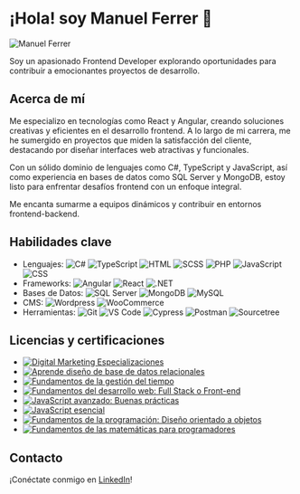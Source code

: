 # ¡Hola! soy Manuel Ferrer 👋

![Manuel Ferrer](https://media.licdn.com/dms/image/D4D16AQGjFZTeTLWN_Q/profile-displaybackgroundimage-shrink_350_1400/0/1698392706809?e=1712188800&v=beta&t=rdI7ytBszPaXNLrsmv5SJajjyDiYLrcVBuEsZZrAGqk)

Soy un apasionado Frontend Developer explorando oportunidades para contribuir a emocionantes proyectos de desarrollo.

## Acerca de mí
Me especializo en tecnologías como React y Angular, creando soluciones creativas y eficientes en el desarrollo frontend. A lo largo de mi carrera, me he sumergido en proyectos que miden la satisfacción del cliente, destacando por diseñar interfaces web atractivas y funcionales.

Con un sólido dominio de lenguajes como C#, TypeScript y JavaScript, así como experiencia en bases de datos como SQL Server y MongoDB, estoy listo para enfrentar desafíos frontend con un enfoque integral.

Me encanta sumarme a equipos dinámicos y contribuir en entornos frontend-backend.

## Habilidades clave
- Lenguajes: ![C#](https://img.shields.io/badge/C%23-239120?style=for-the-badge&logo=c-sharp&logoColor=white) ![TypeScript](https://img.shields.io/badge/TypeScript-007ACC?style=for-the-badge&logo=typescript&logoColor=white) ![HTML](https://img.shields.io/badge/HTML-239120?style=for-the-badge&logo=html5&logoColor=white) ![SCSS](https://img.shields.io/badge/SCSS-CC6699?style=for-the-badge&logo=sass&logoColor=white) ![PHP](https://img.shields.io/badge/PHP-777BB4?style=for-the-badge&logo=php&logoColor=white) ![JavaScript](https://img.shields.io/badge/JavaScript-F7DF1E?style=for-the-badge&logo=javascript&logoColor=black) ![CSS](https://img.shields.io/badge/CSS-239120?style=for-the-badge&logo=css3&logoColor=white)
- Frameworks: ![Angular](https://img.shields.io/badge/Angular-DD0031?style=for-the-badge&logo=angular&logoColor=white) ![React](https://img.shields.io/badge/React-61DAFB?style=for-the-badge&logo=react&logoColor=black) ![.NET](https://img.shields.io/badge/.NET-512BD4?style=for-the-badge&logo=.net&logoColor=white)
- Bases de Datos: ![SQL Server](https://img.shields.io/badge/SQL_Server-CC2927?style=for-the-badge&logo=microsoft-sql-server&logoColor=white) ![MongoDB](https://img.shields.io/badge/MongoDB-4EA94B?style=for-the-badge&logo=mongodb&logoColor=white) ![MySQL](https://img.shields.io/badge/MySQL-4479A1?style=for-the-badge&logo=mysql&logoColor=white)
- CMS: ![Wordpress](https://img.shields.io/badge/Wordpress-21759B?style=for-the-badge&logo=wordpress&logoColor=white) ![WooCommerce](https://img.shields.io/badge/WooCommerce-96588A?style=for-the-badge&logo=woocommerce&logoColor=white)
- Herramientas: ![Git](https://img.shields.io/badge/Git-F05032?style=for-the-badge&logo=git&logoColor=white) ![VS Code](https://img.shields.io/badge/VS_Code-007ACC?style=for-the-badge&logo=visual-studio-code&logoColor=white) ![Cypress](https://img.shields.io/badge/Cypress-17202C?style=for-the-badge&logo=cypress&logoColor=white) ![Postman](https://img.shields.io/badge/Postman-FF6C37?style=for-the-badge&logo=postman&logoColor=white) ![Sourcetree](https://img.shields.io/badge/Sourcetree-0052CC?style=for-the-badge&logo=sourcetree&logoColor=white)

## Licencias y certificaciones
- [![Digital Marketing Especializaciones](https://img.shields.io/badge/Digital_Marketing_Especializaciones-35732652-blue?style=for-the-badge&logo=thepower&logoColor=white&labelColor=101010)]()
- [![Aprende diseño de base de datos relacionales](https://img.shields.io/badge/Dise%C3%B1o_Base_de_Datos_Relacionales-Abril_2021-blue?style=for-the-badge&logo=linkedin&logoColor=white&labelColor=101010)]()
- [![Fundamentos de la gestión del tiempo](https://img.shields.io/badge/Fundamentos_Gesti%C3%B3n_Tiempo-Abril_2021-blue?style=for-the-badge&logo=linkedin&logoColor=white&labelColor=101010)]()
- [![Fundamentos del desarrollo web: Full Stack o Front-end](https://img.shields.io/badge/Fundamentos_Desarrollo_Web-Abril_2021-blue?style=for-the-badge&logo=linkedin&logoColor=white&labelColor=101010)]()
- [![JavaScript avanzado: Buenas prácticas](https://img.shields.io/badge/JavaScript_Avanzado-Abril_2021-blue?style=for-the-badge&logo=linkedin&logoColor=white&labelColor=101010)]()
- [![JavaScript esencial](https://img.shields.io/badge/JavaScript_Esencial-Abril_2021-blue?style=for-the-badge&logo=linkedin&logoColor=white&labelColor=101010)]()
- [![Fundamentos de la programación: Diseño orientado a objetos](https://img.shields.io/badge/Fundamentos_Programaci%C3%B3n-Julio_2018-blue?style=for-the-badge&logo=linkedin&logoColor=white&labelColor=101010)]()
- [![Fundamentos de las matemáticas para programadores](https://img.shields.io/badge/Fundamentos_Matem%C3%A1ticas-Julio_2018-blue?style=for-the-badge&logo=linkedin&logoColor=white&labelColor=101010)]()

## Contacto
¡Conéctate conmigo en [LinkedIn](https://www.linkedin.com/in/manuferrer/)!

